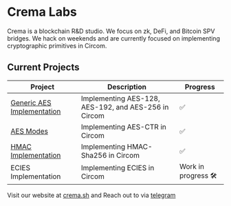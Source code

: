 # Crema Labs

Crema is a blockchain R&D studio. We focus on zk, DeFi, and Bitcoin SPV bridges. We hack on weekends and are currently focused on implementing cryptographic primitives in Circom.

## Current Projects

| Project                      | Description                                         | Progress           |
|------------------------------|-----------------------------------------------------|--------------------|
| [Generic AES Implementation](https://github.com/crema-labs/aes-circom)   | Implementing AES-128, AES-192, and AES-256 in Circom|  ✅                |
| [AES Modes](https://github.com/crema-labs/aes-circom/blob/main/circuits/ctr.circom)   | Implementing AES-CTR in Circom|  ✅                |
| [HMAC Implementation](https://github.com/crema-labs/hmac-circom)   | Implementing HMAC-Sha256 in Circom|  ✅                 |
| ECIES Implementation         | Implementing ECIES in Circom                        | Work in progress 🛠️|

Visit our website at [crema.sh](https://crema.sh) and Reach out to via [telegram](https://t.me/+rhnt3ZUfMuAwYWNl)
